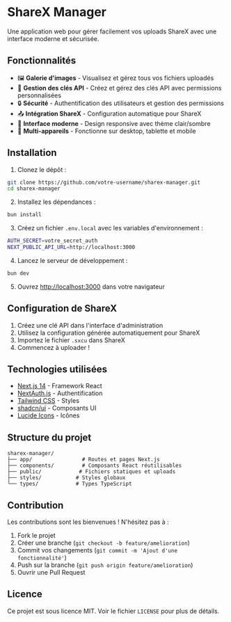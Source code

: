# ShareX Manager

Une application web pour gérer facilement vos uploads ShareX avec une interface moderne et sécurisée.

## Fonctionnalités

- 🖼️ **Galerie d'images** - Visualisez et gérez tous vos fichiers uploadés
- 🔑 **Gestion des clés API** - Créez et gérez des clés API avec permissions personnalisées
- 🔒 **Sécurité** - Authentification des utilisateurs et gestion des permissions
- 📤 **Intégration ShareX** - Configuration automatique pour ShareX
- 🎨 **Interface moderne** - Design responsive avec thème clair/sombre
- 📱 **Multi-appareils** - Fonctionne sur desktop, tablette et mobile

## Installation

1. Clonez le dépôt :
```bash
git clone https://github.com/votre-username/sharex-manager.git
cd sharex-manager
```

2. Installez les dépendances :
```bash
bun install
```

3. Créez un fichier `.env.local` avec les variables d'environnement :
```bash
AUTH_SECRET=votre_secret_auth
NEXT_PUBLIC_API_URL=http://localhost:3000
```

4. Lancez le serveur de développement :
```bash
bun dev
```

5. Ouvrez [http://localhost:3000](http://localhost:3000) dans votre navigateur

## Configuration de ShareX

1. Créez une clé API dans l'interface d'administration
2. Utilisez la configuration générée automatiquement pour ShareX
3. Importez le fichier `.sxcu` dans ShareX
4. Commencez à uploader !

## Technologies utilisées

- [Next.js 14](https://nextjs.org/) - Framework React
- [NextAuth.js](https://next-auth.js.org/) - Authentification
- [Tailwind CSS](https://tailwindcss.com/) - Styles
- [shadcn/ui](https://ui.shadcn.com/) - Composants UI
- [Lucide Icons](https://lucide.dev/) - Icônes

## Structure du projet

```
sharex-manager/
├── app/                # Routes et pages Next.js
├── components/         # Composants React réutilisables
├── public/            # Fichiers statiques et uploads
├── styles/           # Styles globaux
└── types/            # Types TypeScript
```

## Contribution

Les contributions sont les bienvenues ! N'hésitez pas à :

1. Fork le projet
2. Créer une branche (`git checkout -b feature/amelioration`)
3. Commit vos changements (`git commit -m 'Ajout d'une fonctionnalité'`)
4. Push sur la branche (`git push origin feature/amelioration`)
5. Ouvrir une Pull Request

## Licence

Ce projet est sous licence MIT. Voir le fichier `LICENSE` pour plus de détails.